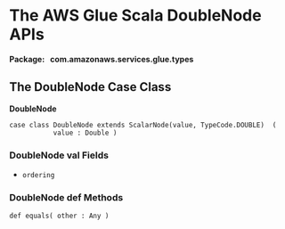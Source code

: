 # The AWS Glue Scala DoubleNode APIs<a name="glue-etl-scala-apis-glue-types-doublenode"></a>

**Package:   com\.amazonaws\.services\.glue\.types**

## The DoubleNode Case Class<a name="glue-etl-scala-apis-glue-types-doublenode-case-class"></a>

 **DoubleNode**

```
case class DoubleNode extends ScalarNode(value, TypeCode.DOUBLE)  (
           value : Double )
```

### DoubleNode val Fields<a name="glue-etl-scala-apis-glue-types-doublenode-case-class-vals"></a>

+ `ordering`

### DoubleNode def Methods<a name="glue-etl-scala-apis-glue-types-doublenode-case-class-defs"></a>

```
def equals( other : Any )
```